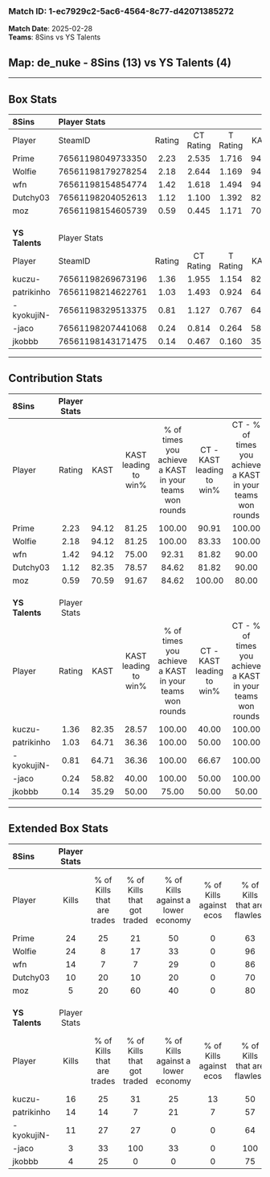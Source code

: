 ### Match ID: 1-ec7929c2-5ac6-4564-8c77-d42071385272  
**Match Date**: 2025-02-28  
**Teams**: 8Sins vs YS Talents  

## **Map**: de_nuke - 8Sins (13) vs YS Talents (4)  
---  

## Box Stats  

| **8Sins**      | Player Stats      |        |           |          |       |       |       |         |        |      |     |
| :- | :- | :-: | :-: | :-: | :-: | :-: | :-: | :-: | :-: | :-: | :-: |
| Player         | SteamID           | Rating | CT Rating | T Rating | KAST  |  ADR  | Kills | Assists | Deaths | K/D  | HS% |
| Prime          | 76561198049733350 |  2.23  |   2.535   |  1.716   | 94.12 | 149.4 |  24   |    6    |   8    | 3.00 | 54  |
| Wolfie         | 76561198179278254 |  2.18  |   2.644   |  1.169   | 94.12 | 142.8 |  24   |    6    |   9    | 2.67 | 29  |
| wfn            | 76561198154854774 |  1.42  |   1.618   |  1.494   | 94.12 | 85.7  |  14   |    6    |   11   | 1.27 | 42  |
| Dutchy03       | 76561198204052613 |  1.12  |   1.100   |  1.392   | 82.35 | 52.4  |  10   |    6    |   8    | 1.25 | 70  |
| moz            | 76561198154605739 |  0.59  |   0.445   |  1.171   | 70.59 | 37.6  |   5   |    3    |   12   | 0.42 | 60  |
|                |                   |        |           |          |       |       |       |         |        |      |     |
|                |                   |        |           |          |       |       |       |         |        |      |     |
|                |                   |        |           |          |       |       |       |         |        |      |     |
| **YS Talents** | Player Stats      |        |           |          |       |       |       |         |        |      |     |
| Player         | SteamID           | Rating | CT Rating | T Rating | KAST  |  ADR  | Kills | Assists | Deaths | K/D  | HS% |
| kuczu-         | 76561198269673196 |  1.36  |   1.955   |  1.154   | 82.35 | 96.7  |  16   |    2    |   14   | 1.14 | 81  |
| patrikinho     | 76561198214622761 |  1.03  |   1.493   |  0.924   | 64.71 | 78.9  |  14   |    0    |   15   | 0.93 | 42  |
| -kyokujiN-     | 76561198329513375 |  0.81  |   1.127   |  0.767   | 64.71 | 58.5  |  11   |    0    |   15   | 0.73 | 72  |
| -jaco          | 76561198207441068 |  0.24  |   0.814   |  0.264   | 58.82 | 34.2  |   3   |    3    |   17   | 0.18 | 66  |
| jkobbb         | 76561198143171475 |  0.14  |   0.467   |  0.160   | 35.29 | 33.0  |   4   |    3    |   16   | 0.25 | 75  |
---  

## Contribution Stats  

| **8Sins**      | Player Stats |       |                      |                                                        |                           |                                                             |                          |                                                            |
| :- | :-: | :-: | :-: | :-: | :-: | :-: | :-: | :-: |
| Player         |    Rating    | KAST  | KAST leading to win% | % of times you achieve a KAST in your teams won rounds | CT - KAST leading to win% | CT - % of times you achieve a KAST in your teams won rounds | T - KAST leading to win% | T - % of times you achieve a KAST in your teams won rounds |
| Prime          |     2.23     | 94.12 |        81.25         |                         100.00                         |           90.91           |                           100.00                            |          60.00           |                           100.00                           |
| Wolfie         |     2.18     | 94.12 |        81.25         |                         100.00                         |           83.33           |                           100.00                            |          75.00           |                           100.00                           |
| wfn            |     1.42     | 94.12 |        75.00         |                         92.31                          |           81.82           |                            90.00                            |          60.00           |                           100.00                           |
| Dutchy03       |     1.12     | 82.35 |        78.57         |                         84.62                          |           81.82           |                            90.00                            |          66.67           |                           66.67                            |
| moz            |     0.59     | 70.59 |        91.67         |                         84.62                          |          100.00           |                            80.00                            |          75.00           |                           100.00                           |
|                |              |       |                      |                                                        |                           |                                                             |                          |                                                            |
|                |              |       |                      |                                                        |                           |                                                             |                          |                                                            |
|                |              |       |                      |                                                        |                           |                                                             |                          |                                                            |
| **YS Talents** | Player Stats |       |                      |                                                        |                           |                                                             |                          |                                                            |
| Player         |    Rating    | KAST  | KAST leading to win% | % of times you achieve a KAST in your teams won rounds | CT - KAST leading to win% | CT - % of times you achieve a KAST in your teams won rounds | T - KAST leading to win% | T - % of times you achieve a KAST in your teams won rounds |
| kuczu-         |     1.36     | 82.35 |        28.57         |                         100.00                         |           40.00           |                           100.00                            |          22.22           |                           100.00                           |
| patrikinho     |     1.03     | 64.71 |        36.36         |                         100.00                         |           50.00           |                           100.00                            |          28.57           |                           100.00                           |
| -kyokujiN-     |     0.81     | 64.71 |        36.36         |                         100.00                         |           66.67           |                           100.00                            |          25.00           |                           100.00                           |
| -jaco          |     0.24     | 58.82 |        40.00         |                         100.00                         |           50.00           |                           100.00                            |          33.33           |                           100.00                           |
| jkobbb         |     0.14     | 35.29 |        50.00         |                         75.00                          |           50.00           |                            50.00                            |          50.00           |                           100.00                           |
---  

## Extended Box Stats  

| **8Sins**      | Player Stats |                            |                            |                                    |                         |                              |                                 |        |                             |                                     |                          |                               |                            |
| :- | :-: | :-: | :-: | :-: | :-: | :-: | :-: | :-: | :-: | :-: | :-: | :-: | :-: |
| Player         |    Kills     | % of Kills that are trades | % of Kills that got traded | % of Kills against a lower economy | % of Kills against ecos | % of Kills that are flawless | % of Kills that are close duels | Deaths | % of Deaths that get traded | % of Deaths against a lower economy | % of Deaths against ecos | % of Deaths that are flawless | % of Deaths that are close |
| Prime          |      24      |             25             |             21             |                 50                 |            0            |              63              |                0                |   8    |             25              |                 25                  |            0             |              50               |             25             |
| Wolfie         |      24      |             8              |             17             |                 33                 |            0            |              96              |                0                |   9    |             11              |                 22                  |            0             |              33               |             44             |
| wfn            |      14      |             7              |             7              |                 29                 |            0            |              86              |                0                |   11   |             45              |                 18                  |            0             |              82               |             0              |
| Dutchy03       |      10      |             20             |             10             |                 20                 |            0            |              70              |                0                |   8    |             25              |                 38                  |            0             |              75               |             0              |
| moz            |      5       |             20             |             60             |                 40                 |            0            |              80              |                0                |   12   |             17              |                 33                  |            0             |              58               |             8              |
|                |              |                            |                            |                                    |                         |                              |                                 |        |                             |                                     |                          |                               |                            |
|                |              |                            |                            |                                    |                         |                              |                                 |        |                             |                                     |                          |                               |                            |
|                |              |                            |                            |                                    |                         |                              |                                 |        |                             |                                     |                          |                               |                            |
| **YS Talents** | Player Stats |                            |                            |                                    |                         |                              |                                 |        |                             |                                     |                          |                               |                            |
| Player         |    Kills     | % of Kills that are trades | % of Kills that got traded | % of Kills against a lower economy | % of Kills against ecos | % of Kills that are flawless | % of Kills that are close duels | Deaths | % of Deaths that get traded | % of Deaths against a lower economy | % of Deaths against ecos | % of Deaths that are flawless | % of Deaths that are close |
| kuczu-         |      16      |             25             |             31             |                 25                 |           13            |              50              |                6                |   14   |              7              |                  7                  |            7             |              86               |             0              |
| patrikinho     |      14      |             14             |             7              |                 21                 |            7            |              57              |               29                |   15   |             13              |                  7                  |            7             |              80               |             0              |
| -kyokujiN-     |      11      |             27             |             27             |                 0                  |            0            |              64              |               18                |   15   |             13              |                 13                  |            7             |              80               |             0              |
| -jaco          |      3       |             33             |            100             |                 33                 |            0            |             100              |                0                |   17   |             35              |                 12                  |            6             |              76               |             0              |
| jkobbb         |      4       |             25             |             0              |                 0                  |            0            |              75              |                0                |   16   |             19              |                 13                  |            6             |              75               |             0              |
